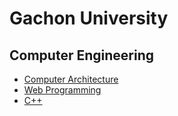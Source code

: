 # Gachon University

## Computer Engineering

* [Computer Architecture](ComputerArchitecture/README.md)
* [Web Programming](./WebProgramming/README.md)
* [C++](https://github.com/LJLee37/CppSchool/blob/master/README.md)


